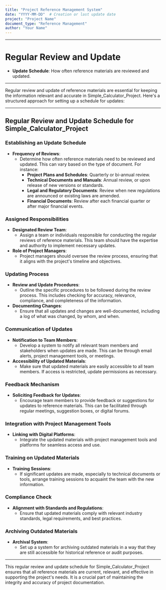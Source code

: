 ```yaml
---
title: "Project Reference Management System"
date: "YYYY-MM-DD"  # Creation or last update date
project: "Project Name"
document_type: "Reference Management"
author: "Your Name"
---
```

---
# Regular Review and Update

- **Update Schedule**: How often reference materials are reviewed and updated.

---
Regular review and update of reference materials are essential for keeping the information relevant and accurate in Simple_Calculator_Project. Here's a structured approach for setting up a schedule for updates:

---

## Regular Review and Update Schedule for Simple_Calculator_Project

### Establishing an Update Schedule
- **Frequency of Reviews**:
  - Determine how often reference materials need to be reviewed and updated. This can vary based on the type of document. For instance:
    - **Project Plans and Schedules**: Quarterly or bi-annual review.
    - **Technical Documents and Manuals**: Annual review, or upon release of new versions or standards.
    - **Legal and Regulatory Documents**: Review when new regulations are announced or existing laws are amended.
    - **Financial Documents**: Review after each financial quarter or after major financial events.

### Assigned Responsibilities
- **Designated Review Team**:
  - Assign a team or individuals responsible for conducting the regular reviews of reference materials. This team should have the expertise and authority to implement necessary updates.
- **Role of Project Managers**:
  - Project managers should oversee the review process, ensuring that it aligns with the project's timeline and objectives.

### Updating Process
- **Review and Update Procedures**:
  - Outline the specific procedures to be followed during the review process. This includes checking for accuracy, relevance, compliance, and completeness of the information.
- **Documenting Changes**:
  - Ensure that all updates and changes are well-documented, including a log of what was changed, by whom, and when.

### Communication of Updates
- **Notification to Team Members**:
  - Develop a system to notify all relevant team members and stakeholders when updates are made. This can be through email alerts, project management tools, or meetings.
- **Accessibility of Updated Materials**:
  - Make sure that updated materials are easily accessible to all team members. If access is restricted, update permissions as necessary.

### Feedback Mechanism
- **Soliciting Feedback for Updates**:
  - Encourage team members to provide feedback or suggestions for updates to reference materials. This can be facilitated through regular meetings, suggestion boxes, or digital forums.

### Integration with Project Management Tools
- **Linking with Digital Platforms**:
  - Integrate the updated materials with project management tools and platforms for seamless access and use.

### Training on Updated Materials
- **Training Sessions**:
  - If significant updates are made, especially to technical documents or tools, arrange training sessions to acquaint the team with the new information.

### Compliance Check
- **Alignment with Standards and Regulations**:
  - Ensure that updated materials comply with relevant industry standards, legal requirements, and best practices.

### Archiving Outdated Materials
- **Archival System**:
  - Set up a system for archiving outdated materials in a way that they are still accessible for historical reference or audit purposes.

---

This regular review and update schedule for Simple_Calculator_Project ensures that all reference materials are current, relevant, and effective in supporting the project's needs. It is a crucial part of maintaining the integrity and accuracy of project documentation.